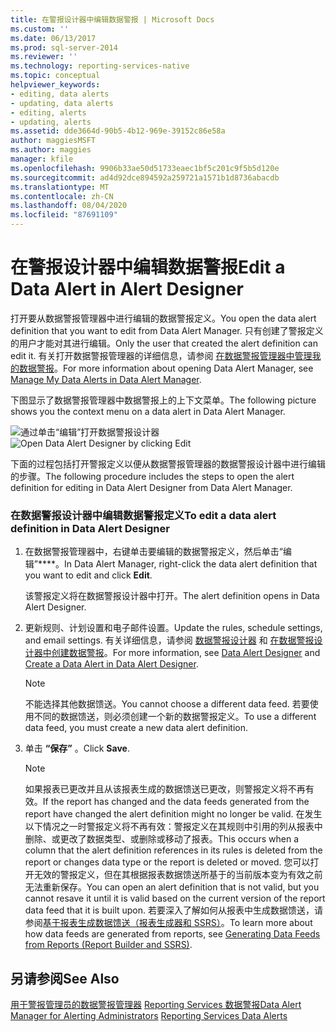 ```yaml
---
title: 在警报设计器中编辑数据警报 | Microsoft Docs
ms.custom: ''
ms.date: 06/13/2017
ms.prod: sql-server-2014
ms.reviewer: ''
ms.technology: reporting-services-native
ms.topic: conceptual
helpviewer_keywords:
- editing, data alerts
- updating, data alerts
- editing, alerts
- updating, alerts
ms.assetid: dde3664d-90b5-4b12-969e-39152c86e58a
author: maggiesMSFT
ms.author: maggies
manager: kfile
ms.openlocfilehash: 9906b33ae50d51733eaec1bf5c201c9f5b5d120e
ms.sourcegitcommit: ad4d92dce894592a259721a1571b1d8736abacdb
ms.translationtype: MT
ms.contentlocale: zh-CN
ms.lasthandoff: 08/04/2020
ms.locfileid: "87691109"
---
```

# <a name="edit-a-data-alert-in-alert-designer"></a><span data-ttu-id="d4230-102">在警报设计器中编辑数据警报</span><span class="sxs-lookup"><span data-stu-id="d4230-102">Edit a Data Alert in Alert Designer</span></span>
  <span data-ttu-id="d4230-103">打开要从数据警报管理器中进行编辑的数据警报定义。</span><span class="sxs-lookup"><span data-stu-id="d4230-103">You open the data alert definition that you want to edit from Data Alert Manager.</span></span> <span data-ttu-id="d4230-104">只有创建了警报定义的用户才能对其进行编辑。</span><span class="sxs-lookup"><span data-stu-id="d4230-104">Only the user that created the alert definition can edit it.</span></span> <span data-ttu-id="d4230-105">有关打开数据警报管理器的详细信息，请参阅 [在数据警报管理器中管理我的数据警报](manage-my-data-alerts-in-data-alert-manager.md)。</span><span class="sxs-lookup"><span data-stu-id="d4230-105">For more information about opening Data Alert Manager, see [Manage My Data Alerts in Data Alert Manager](manage-my-data-alerts-in-data-alert-manager.md).</span></span>

 <span data-ttu-id="d4230-106">下图显示了数据警报管理器中数据警报上的上下文菜单。</span><span class="sxs-lookup"><span data-stu-id="d4230-106">The following picture shows you the context menu on a data alert in Data Alert Manager.</span></span>

 <span data-ttu-id="d4230-107">![通过单击“编辑”打开数据警报设计器](media/rs-alertmanageriwopendesigner.gif "通过单击“编辑”打开数据警报设计器")</span><span class="sxs-lookup"><span data-stu-id="d4230-107">![Open Data Alert Designer by clicking Edit](media/rs-alertmanageriwopendesigner.gif "Open Data Alert Designer by clicking Edit")</span></span>

 <span data-ttu-id="d4230-108">下面的过程包括打开警报定义以便从数据警报管理器的数据警报设计器中进行编辑的步骤。</span><span class="sxs-lookup"><span data-stu-id="d4230-108">The following procedure includes the steps to open the alert definition for editing in Data Alert Designer from Data Alert Manager.</span></span>

### <a name="to-edit-a-data-alert-definition-in-data-alert-designer"></a><span data-ttu-id="d4230-109">在数据警报设计器中编辑数据警报定义</span><span class="sxs-lookup"><span data-stu-id="d4230-109">To edit a data alert definition in Data Alert Designer</span></span>

1.  <span data-ttu-id="d4230-110">在数据警报管理器中，右键单击要编辑的数据警报定义，然后单击“编辑”\*\*\*\*。</span><span class="sxs-lookup"><span data-stu-id="d4230-110">In Data Alert Manager, right-click the data alert definition that you want to edit and click **Edit**.</span></span>

     <span data-ttu-id="d4230-111">该警报定义将在数据警报设计器中打开。</span><span class="sxs-lookup"><span data-stu-id="d4230-111">The alert definition opens in Data Alert Designer.</span></span>

2.  <span data-ttu-id="d4230-112">更新规则、计划设置和电子邮件设置。</span><span class="sxs-lookup"><span data-stu-id="d4230-112">Update the rules, schedule settings, and email settings.</span></span> <span data-ttu-id="d4230-113">有关详细信息，请参阅 [数据警报设计器](../../2014/reporting-services/data-alert-designer.md) 和 [在数据警报设计器中创建数据警报](create-a-data-alert-in-data-alert-designer.md)。</span><span class="sxs-lookup"><span data-stu-id="d4230-113">For more information, see [Data Alert Designer](../../2014/reporting-services/data-alert-designer.md) and [Create a Data Alert in Data Alert Designer](create-a-data-alert-in-data-alert-designer.md).</span></span>

    > [!NOTE]
    >  <span data-ttu-id="d4230-114">不能选择其他数据馈送。</span><span class="sxs-lookup"><span data-stu-id="d4230-114">You cannot choose a different data feed.</span></span> <span data-ttu-id="d4230-115">若要使用不同的数据馈送，则必须创建一个新的数据警报定义。</span><span class="sxs-lookup"><span data-stu-id="d4230-115">To use a different data feed, you must create a new data alert definition.</span></span>

3.  <span data-ttu-id="d4230-116">单击 **“保存”** 。</span><span class="sxs-lookup"><span data-stu-id="d4230-116">Click **Save**.</span></span>

    > [!NOTE]
    >  <span data-ttu-id="d4230-117">如果报表已更改并且从该报表生成的数据馈送已更改，则警报定义将不再有效。</span><span class="sxs-lookup"><span data-stu-id="d4230-117">If the report has changed and the data feeds generated from the report have changed the alert definition might no longer be valid.</span></span> <span data-ttu-id="d4230-118">在发生以下情况之一时警报定义将不再有效：警报定义在其规则中引用的列从报表中删除、或更改了数据类型、或删除或移动了报表。</span><span class="sxs-lookup"><span data-stu-id="d4230-118">This occurs when a column that the alert definition references in its rules is deleted from the report or changes data type or the report is deleted or moved.</span></span> <span data-ttu-id="d4230-119">您可以打开无效的警报定义，但在其根据报表数据馈送所基于的当前版本变为有效之前无法重新保存。</span><span class="sxs-lookup"><span data-stu-id="d4230-119">You can open an alert definition that is not valid, but you cannot resave it until it is valid based on the current version of the report data feed that it is built upon.</span></span> <span data-ttu-id="d4230-120">若要深入了解如何从报表中生成数据馈送，请参阅[基于报表生成数据馈送（报表生成器和 SSRS）](report-builder/generating-data-feeds-from-reports-report-builder-and-ssrs.md)。</span><span class="sxs-lookup"><span data-stu-id="d4230-120">To learn more about how data feeds are generated from reports, see [Generating Data Feeds from Reports &#40;Report Builder and SSRS&#41;](report-builder/generating-data-feeds-from-reports-report-builder-and-ssrs.md).</span></span>

## <a name="see-also"></a><span data-ttu-id="d4230-121">另请参阅</span><span class="sxs-lookup"><span data-stu-id="d4230-121">See Also</span></span>
 <span data-ttu-id="d4230-122">[用于警报管理员的数据警报管理器](../../2014/reporting-services/data-alert-manager-for-alerting-administrators.md) [Reporting Services 数据警报](../ssms/agent/alerts.md)</span><span class="sxs-lookup"><span data-stu-id="d4230-122">[Data Alert Manager for Alerting Administrators](../../2014/reporting-services/data-alert-manager-for-alerting-administrators.md) [Reporting Services Data Alerts](../ssms/agent/alerts.md)</span></span>


